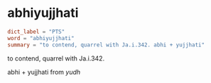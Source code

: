# abhiyujjhati

``` toml
dict_label = "PTS"
word = "abhiyujjhati"
summary = "to contend, quarrel with Ja.i.342. abhi + yujjhati"
```

to contend, quarrel with Ja.i.342.

abhi \+ yujjhati from *yudh*

